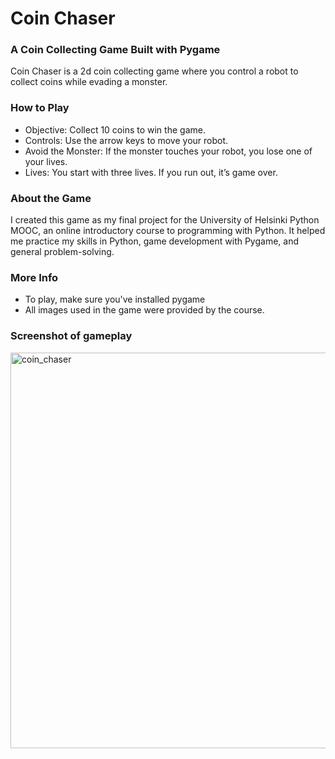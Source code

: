 # Coin Chaser

### A Coin Collecting Game Built with Pygame

Coin Chaser is a 2d coin collecting game where you control a robot to collect coins while evading a monster.


### How to Play
- Objective: Collect 10 coins to win the game.
- Controls: Use the arrow keys to move your robot.
- Avoid the Monster: If the monster touches your robot, you lose one of your lives.
- Lives: You start with three lives. If you run out, it’s game over.

### About the Game
I created this game as my final project for the University of Helsinki Python MOOC, an online introductory course to programming with Python. It helped me practice my skills in Python, game development with Pygame, and general problem-solving.


### More Info
- To play, make sure you've installed pygame
- All images used in the game were provided by the course.


### Screenshot of gameplay
<img width="633" alt="coin_chaser" src="https://github.com/user-attachments/assets/a753968b-1ce8-4ba7-acf8-cbfc0cbc5e8e" />
